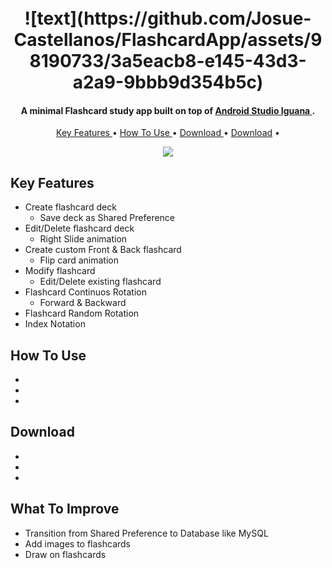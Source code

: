 <h1 align="center">
  <br>
  ![text](https://github.com/Josue-Castellanos/FlashcardApp/assets/98190733/3a5eacb8-e145-43d3-a2a9-9bbb9d354b5c)
  <br>
</h1>

<h4 align="center">
  A minimal Flashcard study app built on top of <a href="https://developer.android.com/studio" target="_blank">Android Studio Iguana </a>.
</h4>

<p align="center">
  <a href="#key-features">Key Features </a> •
  <a href="#how-to-use">How To Use </a> •
  <a href="#download">Download </a> •
  <a href="#what-to-improve">Download</a> •
</p>

<p align="center">
  <img src="https://github.com/Josue-Castellanos/FlashcardApp/assets/98190733/95803dbf-da93-4620-8a58-b21bc1645a0e" />
</p>

## Key Features
* Create flashcard deck
  - Save deck as Shared Preference
* Edit/Delete flashcard deck
  - Right Slide animation
* Create custom Front & Back flashcard
  - Flip card animation
* Modify flashcard
  - Edit/Delete existing flashcard
* Flashcard Continuos Rotation
  - Forward & Backward
* Flashcard Random Rotation
* Index Notation


## How To Use
*
*
*

## Download
*
*
*

## What To Improve
*  Transition from Shared Preference to Database like MySQL
*  Add images to flashcards
*  Draw on flashcards
  
